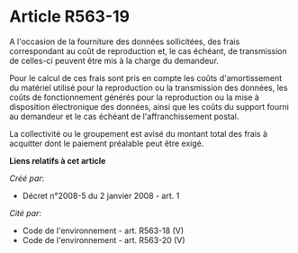 # Article R563-19

A l'occasion de la fourniture des données sollicitées, des frais correspondant au coût de reproduction et, le cas échéant, de
transmission de celles-ci peuvent être mis à la charge du demandeur. 

Pour le calcul de ces frais sont pris en compte les coûts d'amortissement du matériel utilisé pour la reproduction ou la
transmission des données, les coûts de fonctionnement générés pour la reproduction ou la mise à disposition électronique des
données, ainsi que les coûts du support fourni au demandeur et le cas échéant de l'affranchissement postal. 

La collectivité ou le groupement est avisé du montant total des frais à acquitter dont le paiement préalable peut être exigé.

**Liens relatifs à cet article**

_Créé par_:

  - Décret n°2008-5 du 2 janvier 2008 - art. 1

_Cité par_:

  - Code de l'environnement - art. R563-18 (V)
  - Code de l'environnement - art. R563-20 (V)
